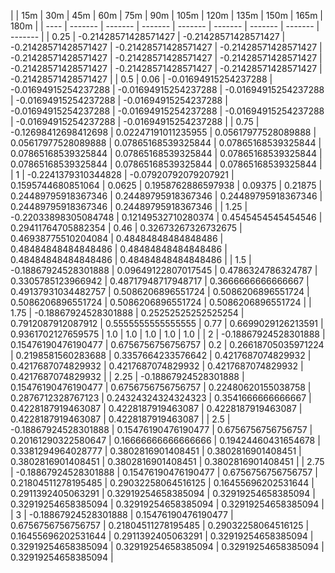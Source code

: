 | | 15m | 30m | 45m | 60m | 75m | 90m | 105m | 120m | 135m | 150m | 165m | 180m | 
| ---- | ------- | ------- | ------- | ------- | ------- | ------- | ------- | ------- |
| 0.25 | -0.21428571428571427 | -0.21428571428571427 | -0.21428571428571427 | -0.21428571428571427 | -0.21428571428571427 | -0.21428571428571427 | -0.21428571428571427 | -0.21428571428571427 | -0.21428571428571427 | -0.21428571428571427 | -0.21428571428571427 | -0.21428571428571427 | 
| 0.5 | 0.06 | -0.01694915254237288 | -0.01694915254237288 | -0.01694915254237288 | -0.01694915254237288 | -0.01694915254237288 | -0.01694915254237288 | -0.01694915254237288 | -0.01694915254237288 | -0.01694915254237288 | -0.01694915254237288 | -0.01694915254237288 | 
| 0.75 | -0.12698412698412698 | 0.02247191011235955 | 0.05617977528089888 | 0.05617977528089888 | 0.07865168539325844 | 0.07865168539325844 | 0.07865168539325844 | 0.07865168539325844 | 0.07865168539325844 | 0.07865168539325844 | 0.07865168539325844 | 0.07865168539325844 | 
| 1 | -0.2241379310344828 | -0.07920792079207921 | 0.1595744680851064 | 0.0625 | 0.1958762886597938 | 0.09375 | 0.21875 | 0.24489795918367346 | 0.24489795918367346 | 0.24489795918367346 | 0.24489795918367346 | 0.24489795918367346 | 
| 1.25 | -0.22033898305084748 | 0.12149532710280374 | 0.4545454545454546 | 0.29411764705882354 | 0.46 | 0.32673267326732675 | 0.46938775510204084 | 0.48484848484848486 | 0.48484848484848486 | 0.48484848484848486 | 0.48484848484848486 | 0.48484848484848486 | 
| 1.5 | -0.18867924528301888 | 0.09649122807017545 | 0.4786324786324787 | 0.3305785123966942 | 0.48717948717948717 | 0.3666666666666667 | 0.49137931034482757 | 0.5086206896551724 | 0.5086206896551724 | 0.5086206896551724 | 0.5086206896551724 | 0.5086206896551724 | 
| 1.75 | -0.18867924528301888 | 0.25252525252525254 | 0.7912087912087912 | 0.5555555555555555 | 0.77 | 0.6699029126213591 | 0.9361702127659575 | 1.0 | 1.0 | 1.0 | 1.0 | 1.0 | 
| 2 | -0.18867924528301888 | 0.15476190476190477 | 0.6756756756756757 | 0.2 | 0.26618705035971224 | 0.2198581560283688 | 0.3357664233576642 | 0.4217687074829932 | 0.4217687074829932 | 0.4217687074829932 | 0.4217687074829932 | 0.4217687074829932 | 
| 2.25 | -0.18867924528301888 | 0.15476190476190477 | 0.6756756756756757 | 0.22480620155038758 | 0.2876712328767123 | 0.24324324324324323 | 0.3541666666666667 | 0.4228187919463087 | 0.4228187919463087 | 0.4228187919463087 | 0.4228187919463087 | 0.4228187919463087 | 
| 2.5 | -0.18867924528301888 | 0.15476190476190477 | 0.6756756756756757 | 0.20161290322580647 | 0.16666666666666666 | 0.19424460431654678 | 0.3381294964028777 | 0.3802816901408451 | 0.3802816901408451 | 0.3802816901408451 | 0.3802816901408451 | 0.3802816901408451 | 
| 2.75 | -0.18867924528301888 | 0.15476190476190477 | 0.6756756756756757 | 0.21804511278195485 | 0.29032258064516125 | 0.16455696202531644 | 0.2911392405063291 | 0.32919254658385094 | 0.32919254658385094 | 0.32919254658385094 | 0.32919254658385094 | 0.32919254658385094 | 
| 3 | -0.18867924528301888 | 0.15476190476190477 | 0.6756756756756757 | 0.21804511278195485 | 0.29032258064516125 | 0.16455696202531644 | 0.2911392405063291 | 0.32919254658385094 | 0.32919254658385094 | 0.32919254658385094 | 0.32919254658385094 | 0.32919254658385094 | 
